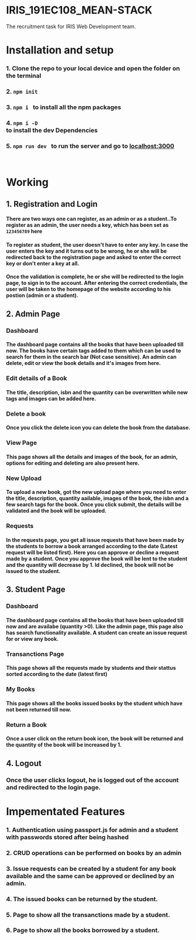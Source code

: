 # IRIS_191EC108_MEAN-STACK
The recruitment task for IRIS Web Development team.
<br>
# **Installation and setup**
### 1. Clone the repo to your local device and open the folder on the terminal
### 2. <code>npm init </code>
### 3. <code>npm i </code> to install all the npm packages
### 4. <code>npm i -D </code> to install the dev Dependencies
### 5. <code>npm run dev </code> to run the server and go to [localhost:3000](http://localhost:3000/)
<br>
 
# **Working**
## 1. Registration and Login
#### There are two ways one can register, as an admin or as a student..To register as an admin, the user needs a key, which has been set as <code>123456789</code> here
#### To register as student, the user doesn't have to enter any key. In case the user enters the key and it turns out to be wrong, he or she will be redirected back to the registration page and asked to enter the correct key or don't enter a key at all.
#### Once the validation is complete, he or she will be redirected to the login page, to sign in to the account. After entering the correct credentials, the user will be taken to the homepage of the website according to his postion (admin or a student).

## 2. Admin Page
### Dashboard
#### The dashboard page contains all the books that have been uploaded till now. The books have certain tags added to them which can be used to search for them in the search bar (Not case sensitive). An admin can delete, edit or view the book details and it's images from here.
### Edit details of a Book
#### The title, description, isbn and the quantity can be overwritten while new tags and images can be added here.
### Delete a book
#### Once you click the delete icon you can delete the book from the database.
### View Page
#### This page shows all the details and images of the book, for an admin, options for editing and deleting are also present here.
### New Upload 
#### To upload a new book, got the new upload page where you need to enter the title, description, quantity aailable, images of the book, the isbn and a few search tags for the book. Once you click submit, the details will be validated and the book will be uploaded.
### Requests
#### In the requests page, you get all issue requests that have been made by the students to borrow a book arranged according to the date (Latest request will be listed first). Here you can approve or decline a request made by a student. Once you approve the book will be lent to the student and the quantity will decrease by 1. Id declined, the book will not be issued to the student.

## 3. Student Page
### Dashboard
#### The dashboard page contains all the books that have been uploaded till now and are availabe (quantity >0). Like the admin page, this page also has search functionality available. A student can create an issue request for or view any book.
### Transanctions Page
#### This page shows all the requests made by students and their stattus sorted according to the date (latest first)
### My Books
#### This page shows all the books issued books by the student which have not been returned till now.
### Return a Book
#### Once a user click on the return book icon, the book will be returned and the quantity of the book will be increased by 1. 

## 4. Logout
### Once the user clicks logout, he is logged out of the account and redirected to the login page.


# Impementated Features
### 1. Authentication using passport.js for admin and a student with passwords stored after being hashed
### 2. CRUD operations can be performed on books by an admin
### 3. Issue requests can be created by a student for any book available and the same can be approved or declined by an admin.
### 4. The issued books can be returned by the student.
### 5. Page to show all the transanctions made by a student.
### 6. Page to show all the books borrowed by a student.




